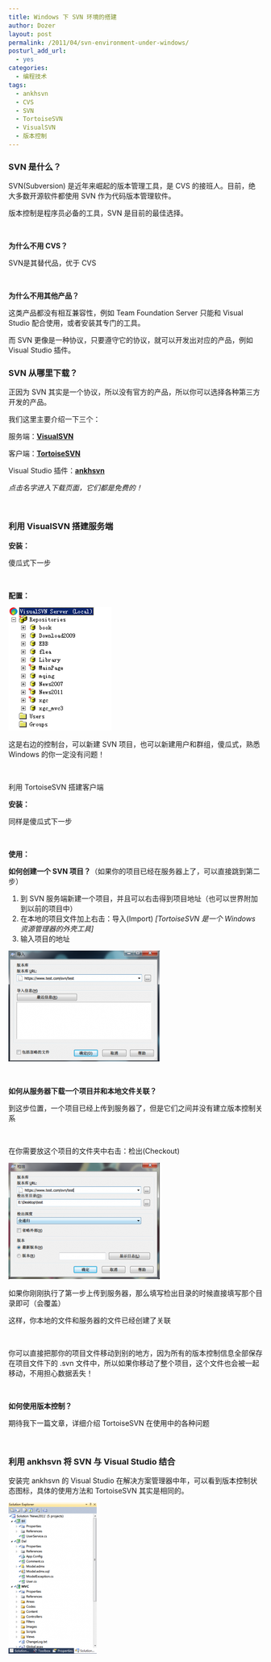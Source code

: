 ```yaml
---
title: Windows 下 SVN 环境的搭建
author: Dozer
layout: post
permalink: /2011/04/svn-environment-under-windows/
posturl_add_url:
  - yes
categories:
  - 编程技术
tags:
  - ankhsvn
  - CVS
  - SVN
  - TortoiseSVN
  - VisualSVN
  - 版本控制
---
```


### <span id="SVN">SVN 是什么？</span>

SVN(Subversion) 是近年来崛起的版本管理工具，是 CVS 的接班人。目前，绝大多数开源软件都使用 SVN 作为代码版本管理软件。

版本控制是程序员必备的工具，SVN 是目前的最佳选择。

&nbsp;

**为什么不用 CVS？**

SVN是其替代品，优于 CVS

&nbsp;

**为什么不用其他产品？**

这类产品都没有相互兼容性，例如 Team Foundation Server 只能和 Visual Studio 配合使用，或者安装其专门的工具。

而 SVN 更像是一种协议，只要遵守它的协议，就可以开发出对应的产品，例如 Visual Studio 插件。

<!--more-->

### <span id="SVN-2">SVN 从哪里下载？</span>

正因为 SVN 其实是一个协议，所以没有官方的产品，所以你可以选择各种第三方开发的产品。

我们这里主要介绍一下三个：

服务端：<a href="http://www.visualsvn.com/server/download/" target="_blank"><strong>VisualSVN</strong></a>

客户端：<a href="http://tortoisesvn.net/downloads.html" target="_blank"><strong>TortoiseSVN</strong></a>

Visual Studio 插件：<a href="http://ankhsvn.open.collab.net/" target="_blank"><strong>ankhsvn</strong></a>

*点击名字进入下载页面，它们都是免费的！*

&nbsp;

### <span id="_VisualSVN">利用 VisualSVN 搭建服务端</span>

**安装：**

傻瓜式下一步

&nbsp;

**配置：**

[<img class="alignnone size-full wp-image-279" title="virsualsvn" alt="" src="/uploads/2011/04/virsualsvn.png" width="205" height="244" />][1]

这是右边的控制台，可以新建 SVN 项目，也可以新建用户和群组，傻瓜式，熟悉 Windows 的你一定没有问题！

&nbsp;

利用 TortoiseSVN 搭建客户端

**安装：**

同样是傻瓜式下一步

&nbsp;

**使用：**

**如何创建一个 SVN 项目？**（如果你的项目已经在服务器上了，可以直接跳到第二步）

1.  到 SVN 服务端新建一个项目，并且可以右击得到项目地址（也可以世界附加到以前的项目中）
2.  在本地的项目文件加上右击：导入(Import) *[TortoiseSVN 是一个 Windows 资源管理器的外壳工具]*
3.  输入项目的地址

[<img class="alignnone size-medium wp-image-280" title="import" alt="" src="/uploads/2011/04/import-300x220.png" width="300" height="220" />][2]

&nbsp;

**如何从服务器下载一个项目并和本地文件关联？**

到这步位置，一个项目已经上传到服务器了，但是它们之间并没有建立版本控制关系

&nbsp;

在你需要放这个项目的文件夹中右击：检出(Checkout)

[<img class="alignnone size-medium wp-image-281" title="checkout" alt="" src="/uploads/2011/04/checkout-300x231.png" width="300" height="231" />][3]

如果你刚刚执行了第一步上传到服务器，那么填写检出目录的时候直接填写那个目录即可（会覆盖）

这样，你本地的文件和服务器的文件已经创建了关联

&nbsp;

你可以直接把那你的项目文件移动到别的地方，因为所有的版本控制信息全部保存在项目文件下的 .svn 文件中，所以如果你移动了整个项目，这个文件也会被一起移动，不用担心数据丢失！

&nbsp;

**如何使用版本控制？**

期待我下一篇文章，详细介绍 TortoiseSVN 在使用中的各种问题

&nbsp;

### <span id="_ankhsvn_SVN_Visual_Studio">利用 ankhsvn 将 SVN 与 Visual Studio 结合</span>

安装完 ankhsvn 的 Visual Studio 在解决方案管理器中年，可以看到版本控制状态图标，具体的使用方法和 TortoiseSVN 其实是相同的。

[<img class="alignnone size-medium wp-image-282" title="ankhsvn" alt="" src="/uploads/2011/04/ankhsvn-175x300.png" width="175" height="300" />][4]

 [1]: /uploads/2011/04/virsualsvn.png
 [2]: /uploads/2011/04/import.png
 [3]: /uploads/2011/04/checkout.png
 [4]: /uploads/2011/04/ankhsvn.png
